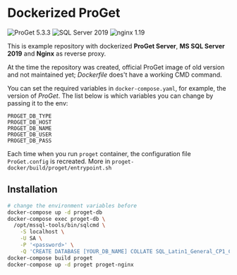 # Dockerized ProGet  

![ProGet 5.3.3](https://img.shields.io/badge/ProGet-5.3.3-blue) ![SQL Server 2019](https://img.shields.io/badge/SQL%20Server-2019-blue) ![nginx 1.19](https://img.shields.io/badge/nginx-1.19-blue)  

This is example repository with dockerized **ProGet Server**, **MS SQL Server 2019** and **Nginx** as reverse proxy.  

At the time the repository was created, official ProGet image of old version and not maintained yet; *Dockerfile* does't have a working CMD command.  

You can set the required variables in `docker-compose.yaml`, for example, the version of *ProGet*. The list below is which variables you can change by passing it to the env:  

`PROGET_DB_TYPE`  
`PROGET_DB_HOST`  
`PROGET_DB_NAME`  
`PROGET_DB_USER`  
`PROGET_DB_PASS`  

Each time when you run `proget` container, the configuration file `ProGet.config` is recreated. More in `proget-docker/build/proget/entrypoint.sh`  

## Installation  

```bash
# change the environment variables before
docker-compose up -d proget-db
docker-compose exec proget-db \
  /opt/mssql-tools/bin/sqlcmd \
    -S localhost \
    -U SA \
    -P '<password>' \
    -Q 'CREATE DATABASE [YOUR_DB_NAME] COLLATE SQL_Latin1_General_CP1_CI_AS'
docker-compose build proget
docker-compose up -d proget proget-nginx
```